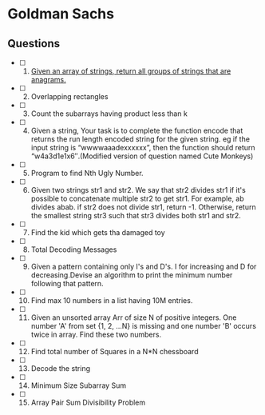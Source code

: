 # Goldman Sachs

## Questions
- [ ] 1. [Given an array of strings, return all groups of strings that are anagrams.](https://practice.geeksforgeeks.org/problems/print-anagrams-together/1)
- [ ] 2. Overlapping rectangles
- [ ] 3. Count the subarrays having product less than k
- [ ] 4. Given a string, Your task is to  complete the function encode that returns the run length encoded string for the given string.
eg if the input string is “wwwwaaadexxxxxx”, then the function should return “w4a3d1e1x6″.(Modified version of question named Cute Monkeys)
- [ ] 5. Program to find Nth Ugly Number.
- [ ] 6. Given two strings str1 and str2. We say that str2 divides str1 if it's possible to concatenate multiple str2 to get str1. For example, ab divides abab. if str2 does not divide str1, return -1. Otherwise, return the smallest string str3 such that str3 divides both str1 and str2.
- [ ] 7. Find the kid which gets tha damaged toy
- [ ] 8. Total Decoding Messages
- [ ] 9. Given a pattern containing only I's and D's. I for increasing and D for decreasing.Devise an algorithm to print the minimum number following that pattern.
- [ ] 10. Find max 10 numbers in a list having 10M entries.
- [ ] 11. Given an unsorted array Arr of size N of positive integers. One number 'A' from set {1, 2, …N} is missing and one number 'B' occurs twice in array. Find these two numbers.
- [ ] 12. Find total number of Squares in a N*N chessboard
- [ ] 13. Decode the string
- [ ] 14. Minimum Size Subarray Sum
- [ ] 15. Array Pair Sum Divisibility Problem
